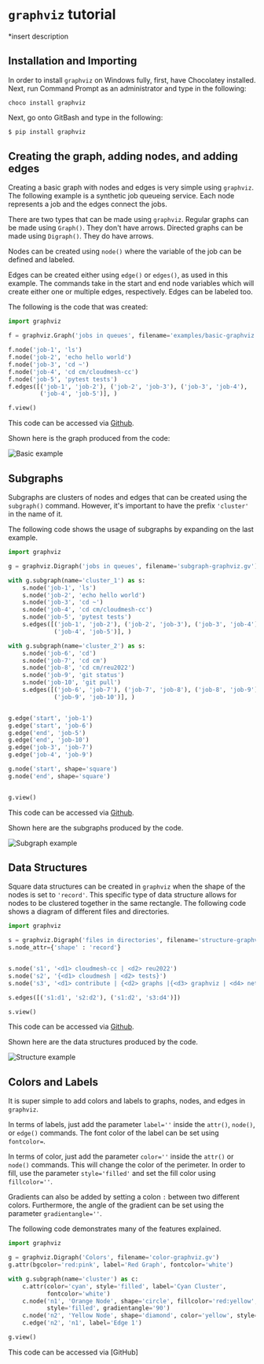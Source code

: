 # `graphviz` tutorial

*insert description

## Installation and Importing

In order to install `graphviz` on Windows fully, first, have Chocolatey 
installed. Next, run Command Prompt as an administrator and type in the 
following:

```
choco install graphviz
```

Next, go onto GitBash and type in the following:

```bash
$ pip install graphviz
```

## Creating the graph, adding nodes, and adding edges

Creating a basic graph with nodes and edges is very simple using `graphviz`.
The following example is a synthetic job queueing service. Each node 
represents a job and the edges connect the jobs. 

There are two types that can be made using `graphviz`. Regular graphs can be 
made using `Graph()`. They don't have arrows. Directed graphs can be made 
using `Digraph()`. They do have arrows.

Nodes can be created using `node()` where the variable of the job can be 
defined and labeled. 

Edges can be created either using `edge()` or `edges()`, as used in this 
example. The commands take in the start and end node variables which will 
create either one or multiple edges, respectively. Edges can be labeled too.

The following is the code that was created:

```python
import graphviz

f = graphviz.Graph('jobs in queues', filename='examples/basic-graphviz.gv')

f.node('job-1', 'ls')
f.node('job-2', 'echo hello world')
f.node('job-3', 'cd ~')
f.node('job-4', 'cd cm/cloudmesh-cc')
f.node('job-5', 'pytest tests')
f.edges([('job-1', 'job-2'), ('job-2', 'job-3'), ('job-3', 'job-4'),
         ('job-4', 'job-5')], )

f.view()
```

This code can be accessed via [Github](https://github.com/cybertraining-dsc/reu2022/blob/main/project/graphs/graphs-graphviz/test-graphviz.py).

Shown here is the graph produced from the code:

![Basic example](images/basic-graphviz-ex.png)


## Subgraphs

Subgraphs are clusters of nodes and edges that can be created using the 
`subgraph()` command. However, it's important to have the prefix `'cluster'` in 
the name of it.

The following code shows the usage of subgraphs by expanding on the last 
example.

```python
import graphviz

g = graphviz.Digraph('jobs in queues', filename='subgraph-graphviz.gv')

with g.subgraph(name='cluster_1') as s:
    s.node('job-1', 'ls')
    s.node('job-2', 'echo hello world')
    s.node('job-3', 'cd ~')
    s.node('job-4', 'cd cm/cloudmesh-cc')
    s.node('job-5', 'pytest tests')
    s.edges([('job-1', 'job-2'), ('job-2', 'job-3'), ('job-3', 'job-4'),
             ('job-4', 'job-5')], )

with g.subgraph(name='cluster_2') as s:
    s.node('job-6', 'cd')
    s.node('job-7', 'cd cm')
    s.node('job-8', 'cd cm/reu2022')
    s.node('job-9', 'git status')
    s.node('job-10', 'git pull')
    s.edges([('job-6', 'job-7'), ('job-7', 'job-8'), ('job-8', 'job-9'),
             ('job-9', 'job-10')], )


g.edge('start', 'job-1')
g.edge('start', 'job-6')
g.edge('end', 'job-5')
g.edge('end', 'job-10')
g.edge('job-3', 'job-7')
g.edge('job-4', 'job-9')

g.node('start', shape='square')
g.node('end', shape='square')


g.view()
```

This code can be accessed via [Github](https://github.com/cybertraining-dsc/reu2022/blob/main/project/graphs/graphs-graphviz/examples/subgraph-graphviz.py).

Shown here are the subgraphs produced by the code.

![Subgraph example](images/subgraph-graphviz-ex.png)


## Data Structures

Square data structures can be created in `graphviz` when the shape of the nodes
is set to `'record'`. This specific type of data structure allows for nodes 
to be clustered together in the same rectangle. The following code shows a 
diagram of different files and directories.

```python
import graphviz

s = graphviz.Digraph('files in directories', filename='structure-graphviz.gv')
s.node_attr={'shape' : 'record'}


s.node('s1', '<d1> cloudmesh-cc | <d2> reu2022')
s.node('s2', '{<d1> cloudmesh | <d2> tests}')
s.node('s3', '<d1> contribute | {<d2> graphs |{<d3> graphviz | <d4> networkx}}')

s.edges([('s1:d1', 's2:d2'), ('s1:d2', 's3:d4')])

s.view()
```

This code can be accessed via [Github](https://github.com/cybertraining-dsc/reu2022/blob/main/project/graphs/graphs-graphviz/examples/structure-graphviz.py).

Shown here are the data structures produced by the code.

![Structure example](images/structure-graphviz-ex.png)

## Colors and Labels

It is super simple to add colors and labels to graphs, nodes, and edges in 
`graphviz`. 

In terms of labels, just add the parameter `label=''` inside the `attr()`, 
`node()`, or `edge()` commands. The font color of the label can be set using 
`fontcolor=`. 

In terms of color, just add the parameter `color=''` inside the `attr()` or
`node()` commands. This will change the color of the perimeter. In order to 
fill, use the parameter `style='filled'` and set the fill color using 
`fillcolor=''`.

Gradients can also be added by setting a colon `:` between two different 
colors. Furthermore, the angle of the gradient can be set using the 
parameter `gradientangle=''`. 

The following code demonstrates many of the features explained.

```python
import graphviz

g = graphviz.Digraph('Colors', filename='color-graphviz.gv')
g.attr(bgcolor='red:pink', label='Red Graph', fontcolor='white')

with g.subgraph(name='cluster') as c:
    c.attr(color='cyan', style='filled', label='Cyan Cluster',
           fontcolor='white')
    c.node('n1', 'Orange Node', shape='circle', fillcolor='red:yellow',
           style='filled', gradientangle='90')
    c.node('n2', 'Yellow Node', shape='diamond', color='yellow', style='filled')
    c.edge('n2', 'n1', label='Edge 1')

g.view()
```

This code can be accessed via [GitHub]